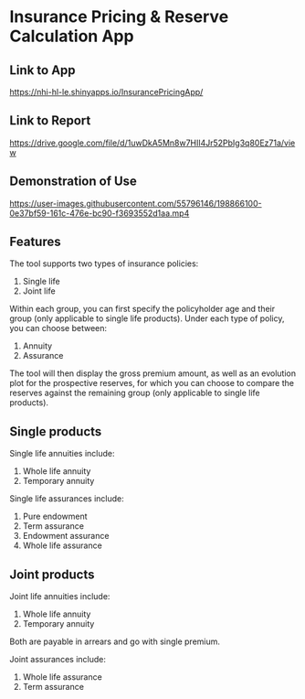# Insurance Pricing & Reserve Calculation App

## Link to App 

https://nhi-hl-le.shinyapps.io/InsurancePricingApp/ 

## Link to Report

https://drive.google.com/file/d/1uwDkA5Mn8w7HIl4Jr52PbIg3q80Ez71a/view

## Demonstration of Use

https://user-images.githubusercontent.com/55796146/198866100-0e37bf59-161c-476e-bc90-f3693552d1aa.mp4


## Features

The tool supports two types of insurance policies:

1. Single life
2. Joint life

Within each group, you can first specify the policyholder age and their group (only applicable to single life products). Under each type of policy, you can choose between:

1. Annuity
2. Assurance

The tool will then display the gross premium amount, as well as an evolution plot for the prospective reserves, for which you can choose to compare the reserves against the remaining group (only applicable to single life products).

## Single products

Single life annuities include:

1. Whole life annuity
2. Temporary annuity

Single life assurances include:

1. Pure endowment
2. Term assurance
3. Endowment assurance
4. Whole life assurance

## Joint products

Joint life annuities include:

1. Whole life annuity
2. Temporary annuity

Both are payable in arrears and go with single premium. 

Joint assurances include:

1. Whole life assurance
2. Term assurance


